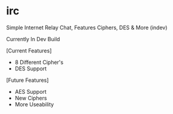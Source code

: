# irc
Simple Internet Relay Chat, Features Ciphers, DES &amp; More (indev)

Currently In Dev Build

[Current Features]
- 8 Different Cipher's
- DES Support

[Future Features]
- AES Support
- New Ciphers
- More Useability
